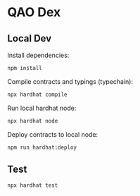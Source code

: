 # QAO Dex

## Local Dev

Install dependencies:

```sh
npm install
```

Compile contracts and typings (typechain):

```sh
npx hardhat compile
```

Run local hardhat node:

```sh
npx hardhat node
```

Deploy contracts to local node:

```sh
npm run hardhat:deploy
```

## Test

```sh
npx hardhat test
```
